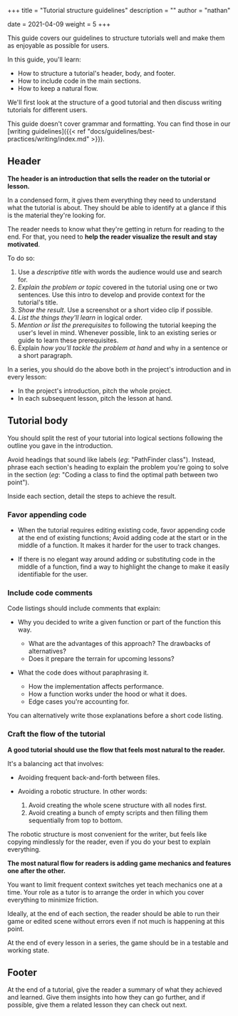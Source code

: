 +++
title = "Tutorial structure guidelines"
description = ""
author = "nathan"

date = 2021-04-09
weight = 5
+++

This guide covers our guidelines to structure tutorials well and make them as enjoyable as possible for users.
<!--- In the intro or conclusion of the current tutorial we can add a note saying: "While the same general structure can apply to every tutorial, the pace and amount of details in the guide's body will differ greatly depending on the target audience." and link to the guide dedicated to writing for different target audiences.--->

In this guide, you'll learn:

- How to structure a tutorial's header, body, and footer.
- How to include code in the main sections.
- How to keep a natural flow.

We'll first look at the structure of a good tutorial and then discuss writing tutorials for different users.

This guide doesn't cover grammar and formatting. You can find those in our [writing guidelines]({{< ref "docs/guidelines/best-practices/writing/index.md" >}}).

## Header

**The header is an introduction that sells the reader on the tutorial or lesson.**

In a condensed form, it gives them everything they need to understand what the tutorial is about. They should be able to identify at a glance if this is the material they're looking for.

The reader needs to know what they're getting in return for reading to the end. For that, you need to **help the reader visualize the result and stay motivated**.


To do so:

1. Use a _descriptive title_ with words the audience would use and search for.
2. _Explain the problem or topic_ covered in the tutorial using one or two sentences. Use this intro to develop and provide context for the tutorial's title.
3. _Show the result_. Use a screenshot or a short video clip if possible.
4. _List the things they'll learn_ in logical order.
5. _Mention or list the prerequisites_ to following the tutorial keeping the user's level in mind. Whenever possible, link to an existing series or guide to learn these prerequisites.
6. Explain _how you'll tackle the problem at hand_ and why in a sentence or a short paragraph.

In a series, you should do the above both in the project's introduction and in every lesson:

- In the project's introduction, pitch the whole project.
- In each subsequent lesson, pitch the lesson at hand.

## Tutorial body

You should split the rest of your tutorial into logical sections following the outline you gave in the introduction. <!--- Link to the document covering the outline --->

Avoid headings that sound like labels (_eg_: "PathFinder class"). Instead, phrase each section's heading to explain the problem you're going to solve in the section (_eg_: "Coding a class to find the optimal path between two point").

Inside each section, detail the steps to achieve the result.

### Favor appending code

- When the tutorial requires editing existing code, favor appending code at the end of existing functions; Avoid adding code at the start or in the middle of a function. It makes it harder for the user to track changes.

- If there is no elegant way around adding or substituting code in the middle of a function, find a way to highlight the change to make it easily identifiable for the user. <!--- Do we want to set a method here? for example: git's +/- in front of added/removed lines? --->

### Include code comments

Code listings should include comments that explain:

- Why you decided to write a given function or part of the function this way.

    - What are the advantages of this approach? The drawbacks of alternatives?
    - Does it prepare the terrain for upcoming lessons?

- What the code does without paraphrasing it.

    - How the implementation affects performance.
    - How a function works under the hood or what it does.
    - Edge cases you're accounting for.

You can alternatively write those explanations before a short code listing.

### Craft the flow of the tutorial

**A good tutorial should use the flow that feels most natural to the reader.**

It's a balancing act that involves:

- Avoiding frequent back-and-forth between files.
- Avoiding a robotic structure. In other words:

  1. Avoid creating the whole scene structure with all nodes first.
  2. Avoid creating a bunch of empty scripts and then filling them sequentially from top to bottom.

The robotic structure is most convenient for the writer, but feels like copying mindlessly for the reader, even if you do your best to explain everything.

**The most natural flow for readers is adding game mechanics and features one after the other.**

You want to limit frequent context switches yet teach mechanics one at a time. Your role as a tutor is to arrange the order in which you cover everything to minimize friction.

Ideally, at the end of each section, the reader should be able to run their game or edited scene without errors even if not much is happening at this point.

At the end of every lesson in a series, the game should be in a testable and working state.

## Footer

At the end of a tutorial, give the reader a summary of what they achieved and learned. Give them insights into how they can go further, and if possible, give them a related lesson they can check out next.

